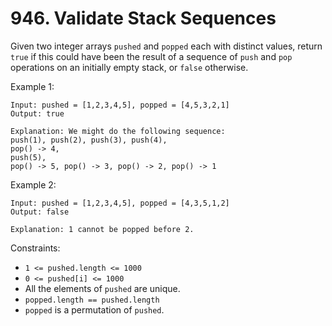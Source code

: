 # 946. Validate Stack Sequences

Given two integer arrays `pushed` and `popped` each with distinct values, return `true` if this could have been the result of a sequence of `push` and `pop` operations on an initially empty stack, or `false` otherwise.

Example 1:

    Input: pushed = [1,2,3,4,5], popped = [4,5,3,2,1]
    Output: true

    Explanation: We might do the following sequence:
    push(1), push(2), push(3), push(4),
    pop() -> 4,
    push(5),
    pop() -> 5, pop() -> 3, pop() -> 2, pop() -> 1

Example 2:

    Input: pushed = [1,2,3,4,5], popped = [4,3,5,1,2]
    Output: false

    Explanation: 1 cannot be popped before 2.

Constraints:
- `1 <= pushed.length <= 1000`
- `0 <= pushed[i] <= 1000`
- All the elements of `pushed` are unique.
- `popped.length == pushed.length`
- `popped` is a permutation of `pushed`.